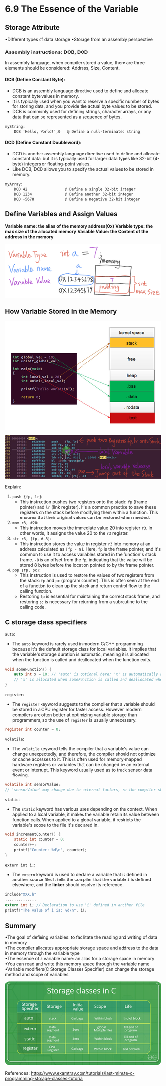# 6.9 The Essence of the Variable



## Storage Attribute

•Different types of data storage
•Storage from an assembly perspective

### Assembly instructions: DCB, DCD

In assembly language, when compiler stored a value, there are three elements should be considered: Address, Size, Content.

#### DCB (Define Constant Byte):

- DCB is an assembly language directive used to define and allocate constant byte values in memory.
- It is typically used when you want to reserve a specific number of bytes for storing data, and you provide the actual byte values to be stored.
- DCB is commonly used for defining strings, character arrays, or any data that can be represented as a sequence of bytes.

```assembly
myString:
    DCB 'Hello, World!',0   @ Define a null-terminated string
```



#### DCD (Define Constant Doubleword):

- DCD is another assembly language directive used to define and allocate constant data, but it is typically used for larger data types like 32-bit (4-byte) integers or floating-point values.
- Like DCB, DCD allows you to specify the actual values to be stored in memory.

```assembly
myArray:
    DCD 42                 @ Define a single 32-bit integer
    DCD 1234               @ Define another 32-bit integer
    DCD -5678              @ Define a negative 32-bit integer
```



## Define Variables and Assign Values

**Variable name: the alias of the memory address(0x)**
**Variable type: the max size of the allocated memory**
**Variable Value: the Content of the address in the memory**

![01](https://github.com/knightsummon/02-Computer-underlying-programming-and-system-optimization/blob/main/06%20Data%20Storage%20and%20Pointer/6.9%20The%20Essence%20of%20the%20Variable.assets/01.jpg)

## How Variable Stored in the Memory

![02](https://github.com/knightsummon/02-Computer-underlying-programming-and-system-optimization/blob/main/06%20Data%20Storage%20and%20Pointer/6.9%20The%20Essence%20of%20the%20Variable.assets/02.jpg)

![03](https://github.com/knightsummon/02-Computer-underlying-programming-and-system-optimization/blob/main/06%20Data%20Storage%20and%20Pointer/6.9%20The%20Essence%20of%20the%20Variable.assets/03.jpg)

Explain:

1. `push {fp, lr}`:
   - This instruction pushes two registers onto the stack: `fp` (frame pointer) and `lr` (link register). It's a common practice to save these registers on the stack before modifying them within a function. This ensures that their original values can be restored when needed.
2. `mov r3, #20`:
   - This instruction moves the immediate value 20 into register `r3`. In other words, it assigns the value 20 to the `r3` register.
3. `str r3, [fp, #-8]`:
   - This instruction stores the value in register `r3` into memory at an address calculated as `[fp - 8]`. Here, `fp` is the frame pointer, and it's common to use it to access variables stored in the function's stack frame. `-8` is an offset from the `fp`, indicating that the value will be stored 8 bytes before the location pointed to by the frame pointer.
4. `pop {fp, pc}`:
   - This instruction is used to restore the values of two registers from the stack: `fp` and `pc` (program counter). This is often seen at the end of a function to clean up the stack and return control flow to the calling function.
   - Restoring `fp` is essential for maintaining the correct stack frame, and restoring `pc` is necessary for returning from a subroutine to the calling code.

## **C storage class specifiers**

`auto`:

- The `auto` keyword is rarely used in modern C/C++ programming because it's the default storage class for local variables. It implies that the variable's storage duration is automatic, meaning it is allocated when the function is called and deallocated when the function exits.

```c
void someFunction() {
    auto int x = 10; // 'auto' is optional here; 'x' is automatically auto
    // 'x' is allocated when someFunction is called and deallocated when it exits.
}
```

`register`:

- The `register` keyword suggests to the compiler that a variable should be stored in a CPU register for faster access. However, modern compilers are often better at optimizing variable storage than programmers, so the use of `register` is usually unnecessary.

```c
register int counter = 0;
```

`volatile`:

- The `volatile` keyword tells the compiler that a variable's value can change unexpectedly, and therefore, the compiler should not optimize or cache accesses to it. This is often used for memory-mapped hardware registers or variables that can be changed by an external event or interrupt. This keyword usually used as to track sensor data flowing.

```c
volatile int sensorValue;
// 'sensorValue' may change due to external factors, so the compiler should not optimize it aggressively.
```

`static`:

- The `static` keyword has various uses depending on the context. When applied to a local variable, it makes the variable retain its value between function calls. When applied to a global variable, it restricts the variable's scope to the file it's declared in.

```c
void incrementCounter() {
    static int counter = 0;
    counter++;
    printf("Counter: %d\n", counter);
}
```

`extern int i;`:

- The `extern` keyword is used to declare a variable that is defined in another source file. It tells the compiler that the variable `i` is defined elsewhere, and the **linker** should resolve its reference.

```c
include"XXX.h"
..............
extern int i; // Declaration to use 'i' defined in another file
printf("The value of i is: %d\n", i);
```

## Summary

•The goal of defining variables: to facilitate the reading and writing of data in memory  
•The compiler allocates appropriate storage space and address to the data in memory through the variable type  
•The essence of a variable name: an alias for a storage space in memory  
•You can read and write this memory space through the variable name  
•Variable modifiers(C Storage Classes Specifier) can change the storage method and scope of variables  

![04](https://github.com/knightsummon/02-Computer-underlying-programming-and-system-optimization/blob/main/06%20Data%20Storage%20and%20Pointer/6.9%20The%20Essence%20of%20the%20Variable.assets/04.jpg)

References: https://www.examtray.com/tutorials/last-minute-c-programming-storage-classes-tutorial
